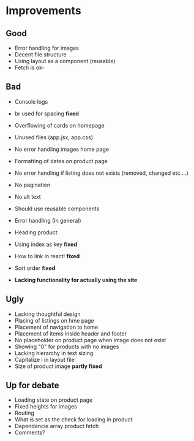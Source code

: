 # Improvements

## Good

- Error handling for images
- Decent file structure
- Using layout as a component (reusable)
- Fetch is ok-

## Bad

- Console logs
- br used for spacing **fixed**
- Overflowing of cards on homepage
- Unused files (app.jsx, app.css)
- No error handling images home page
- Formatting of dates on product page
- No error handling if listing does not exists (removed, changed etc....)
- No pagination
- No alt text
- Should use reusable components
- Error handling (In general)
- Heading product
- Using index as key **fixed**
- How to link in react! **fixed**
- Sort order **fixed**

- **Lacking functionality for actually using the site**

## Ugly

- Lacking thoughtful design
- Placing of listings on hme page
- Placement of navigation to home
- Placement of items inside header and footer
- No placeholder on product page when image does not exist
- Showing "0" for products with no images
- Lacking hierarchy in text sizing
- Capitalize l in layout file
- Size of product image **partly fixed**

## Up for debate

- Loading state on product page
- Fixed heights for images
- Routing
- What is set as the check for loading in product
- Dependencie array product fetch
- Comments?
